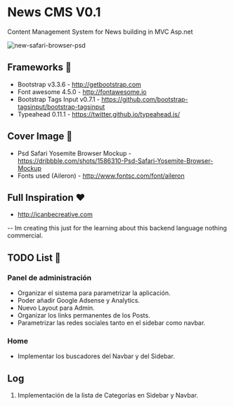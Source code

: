 # News CMS V0.1
Content Management System for News building in MVC Asp.net

![new-safari-browser-psd](https://cloud.githubusercontent.com/assets/1715022/11454785/19f0ee9e-9609-11e5-8d33-75201a658278.png)

## Frameworks 👾
- Bootstrap v3.3.6 - http://getbootstrap.com
- Font awesome 4.5.0 - http://fontawesome.io
- Bootstrap Tags Input v0.7.1 - https://github.com/bootstrap-tagsinput/bootstrap-tagsinput
- Typeahead 0.11.1 - https://twitter.github.io/typeahead.js/

## Cover Image 🍪
- Psd Safari Yosemite Browser Mockup - https://dribbble.com/shots/1586310-Psd-Safari-Yosemite-Browser-Mockup
- Fonts used (Aileron) - http://www.fontsc.com/font/aileron

## Full Inspiration ♥
- http://icanbecreative.com

--
Im creating this just for the learning about this backend language nothing commercial.

## TODO List 🏁

### Panel de administración
- Organizar el sistema para parametrizar la aplicación.
- Poder añadir Google Adsense y Analytics.
- Nuevo Layout para Admin.
- Organizar los links permanentes de los Posts.
- Parametrizar las redes sociales tanto en el sidebar como navbar.

### Home
- Implementar los buscadores del Navbar y del Sidebar.

## Log

1. Implementación de la lista de Categorías en Sidebar y Navbar.
